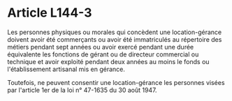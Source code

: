 # Article L144-3

Les personnes physiques ou morales qui concèdent une location-gérance doivent avoir été commerçants ou avoir été immatriculés au répertoire des métiers pendant sept années ou avoir exercé pendant une durée équivalente les fonctions de gérant ou de directeur commercial ou technique et avoir exploité pendant deux années au moins le fonds ou l'établissement artisanal mis en gérance.

Toutefois, ne peuvent consentir une location-gérance les personnes visées par l'article 1er de la loi n° 47-1635 du 30 août 1947.
